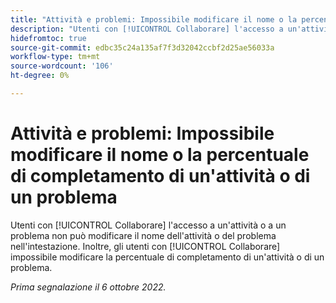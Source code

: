 ```yaml
---
title: "Attività e problemi: Impossibile modificare il nome o la percentuale di completamento di un'attività o di un problema "
description: "Utenti con [!UICONTROL Collaborare] l'accesso a un'attività o a un problema non può modificare il nome dell'attività o del problema nell'intestazione. Inoltre, gli utenti con [!UICONTROL Collaborare] impossibile modificare la percentuale di completamento di un'attività o di un problema."
hidefromtoc: true
source-git-commit: edbc35c24a135af7f3d32042ccbf2d25ae56033a
workflow-type: tm+mt
source-wordcount: '106'
ht-degree: 0%

---
```



# Attività e problemi: Impossibile modificare il nome o la percentuale di completamento di un&#39;attività o di un problema

Utenti con [!UICONTROL Collaborare] l&#39;accesso a un&#39;attività o a un problema non può modificare il nome dell&#39;attività o del problema nell&#39;intestazione. Inoltre, gli utenti con [!UICONTROL Collaborare] impossibile modificare la percentuale di completamento di un&#39;attività o di un problema.

_Prima segnalazione il 6 ottobre 2022._

